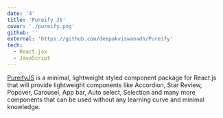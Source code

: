 ```yaml
---
date: '4'
title: 'Pureify JS'
cover: './pureify.png'
github: ''
external: 'https://github.com/deepakviswanadh/Pureify'
tech:
  - React.jsx
  - JavaScript
---
```


[PureifyJS](https://github.com/deepakviswanadh/Pureify) is a minimal, lightweight styled component package for React.js that will provide lightweight components like Accordion, Star Review, Popover, Carousel, App bar, Auto select, Selection and many more components that can be used without any learning curve and minimal knowledge.
